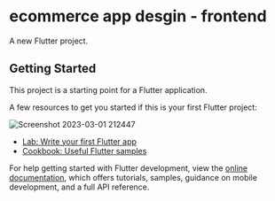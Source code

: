 # ecommerce app desgin - frontend 

A new Flutter project.

## Getting Started

This project is a starting point for a Flutter application.


A few resources to get you started if this is your first Flutter project:

<!-- ![MergedImages (6)](https://user-images.githubusercontent.com/86608368/221371059-f3688d5b-24c8-4087-ad43-ddb98b75a4e9.png) -->
![Screenshot 2023-03-01 212447](https://user-images.githubusercontent.com/86608368/222229722-786c7ab2-d152-4789-848e-373373e55f04.jpg)



- [Lab: Write your first Flutter app](https://docs.flutter.dev/get-started/codelab)
- [Cookbook: Useful Flutter samples](https://docs.flutter.dev/cookbook)

For help getting started with Flutter development, view the
[online documentation](https://docs.flutter.dev/), which offers tutorials,
samples, guidance on mobile development, and a full API reference.
